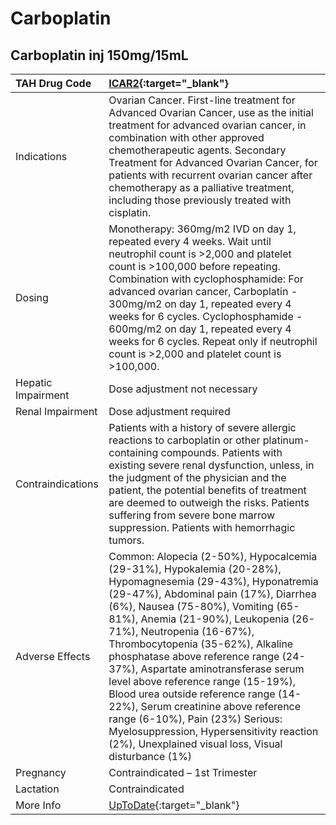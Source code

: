 # Carboplatin

## Carboplatin inj 150mg/15mL

| TAH Drug Code      | [ICAR2](https://www.tahsda.org.tw/drugs/hissearch.php?drug_code=ICAR2){:target="_blank"}                                                                                                                                                                                                                                                                                                                                                                                                                                                                                                                                               |
|:-------------------|:---------------------------------------------------------------------------------------------------------------------------------------------------------------------------------------------------------------------------------------------------------------------------------------------------------------------------------------------------------------------------------------------------------------------------------------------------------------------------------------------------------------------------------------------------------------------------------------------------------------------------------------|
| Indications        | Ovarian Cancer. First-line treatment for Advanced Ovarian Cancer, use as the initial treatment for advanced ovarian cancer, in combination with other approved chemotherapeutic agents. Secondary Treatment for Advanced Ovarian Cancer, for patients with recurrent ovarian cancer after chemotherapy as a palliative treatment, including those previously treated with cisplatin.                                                                                                                                                                                                                                                   |
| Dosing             | Monotherapy: 360mg/m2 IVD on day 1, repeated every 4 weeks. Wait until neutrophil count is >2,000 and platelet count is >100,000 before repeating. Combination with cyclophosphamide: For advanced ovarian cancer, Carboplatin - 300mg/m2 on day 1, repeated every 4 weeks for 6 cycles. Cyclophosphamide - 600mg/m2 on day 1, repeated every 4 weeks for 6 cycles. Repeat only if neutrophil count is >2,000 and platelet count is >100,000.                                                                                                                                                                                          |
| Hepatic Impairment | Dose adjustment not necessary                                                                                                                                                                                                                                                                                                                                                                                                                                                                                                                                                                                                          |
| Renal Impairment   | Dose adjustment required                                                                                                                                                                                                                                                                                                                                                                                                                                                                                                                                                                                                               |
| Contraindications  | Patients with a history of severe allergic reactions to carboplatin or other platinum-containing compounds. Patients with existing severe renal dysfunction, unless, in the judgment of the physician and the patient, the potential benefits of treatment are deemed to outweigh the risks. Patients suffering from severe bone marrow suppression. Patients with hemorrhagic tumors.                                                                                                                                                                                                                                                 |
| Adverse Effects    | Common: Alopecia (2-50%), Hypocalcemia (29-31%), Hypokalemia (20-28%), Hypomagnesemia (29-43%), Hyponatremia (29-47%), Abdominal pain (17%), Diarrhea (6%), Nausea (75-80%), Vomiting (65-81%), Anemia (21-90%), Leukopenia (26-71%), Neutropenia (16-67%), Thrombocytopenia (35-62%), Alkaline phosphatase above reference range (24-37%), Aspartate aminotransferase serum level above reference range (15-19%), Blood urea outside reference range (14-22%), Serum creatinine above reference range (6-10%), Pain (23%) Serious: Myelosuppression, Hypersensitivity reaction (2%), Unexplained visual loss, Visual disturbance (1%) |
| Pregnancy          | Contraindicated – 1st Trimester                                                                                                                                                                                                                                                                                                                                                                                                                                                                                                                                                                                                        |
| Lactation          | Contraindicated                                                                                                                                                                                                                                                                                                                                                                                                                                                                                                                                                                                                                        |
| More Info          | [UpToDate](https://www.uptodate.com/contents/carboplatin-drug-information){:target="_blank"}                                                                                                                                                                                                                                                                                                                                                                                                                                                                                                                                           |

